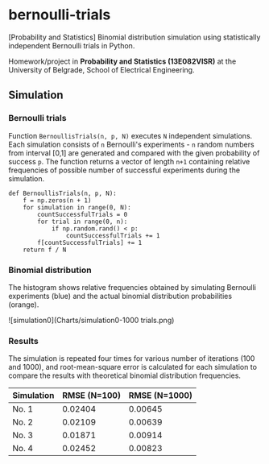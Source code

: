 # bernoulli-trials
[Probability and Statistics] Binomial distribution simulation using statistically independent Bernoulli trials in Python.

Homework/project in **Probability and Statistics (13E082VISR)** at the University of Belgrade, School of Electrical Engineering.

## Simulation

### Bernoulli trials

Function `BernoullisTrials(n, p, N)` executes `N` independent simulations. Each simulation consists of `n` Bernoulli's experiments - `n` random numbers from interval [0,1] are generated and compared with the given probability of success `p`. The function returns a vector of length `n+1` containing relative frequencies of possible number of successful experiments during the simulation.

```
def BernoullisTrials(n, p, N):
	f = np.zeros(n + 1)
	for simulation in range(0, N):
		countSuccessfulTrials = 0
		for trial in range(0, n):
			if np.random.rand() < p:
				countSuccessfulTrials += 1
		f[countSuccessfulTrials] += 1
	return f / N
```

### Binomial distribution

The histogram shows relative frequencies obtained by simulating Bernoulli experiments (blue) and the actual binomial distribution probabilities (orange).

![simulation0](Charts/simulation0-1000 trials.png)

### Results

The simulation is repeated four times for various number of iterations (100 and 1000), and root-mean-square error is calculated for each simulation to compare the results with theoretical binomial distribution frequencies.

| Simulation | RMSE (N=100)  | RMSE (N=1000) |
| ---------- | ------------- | ------------- |
| No. 1      | 0.02404       | 0.00645       |
| No. 2      | 0.02109       | 0.00639       |
| No. 3      | 0.01871       | 0.00914       |
| No. 4      | 0.02452       | 0.00823       |
